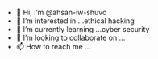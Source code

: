 - 👋 Hi, I’m @ahsan-iw-shuvo
- 👀 I’m interested in ...ethical hacking
- 🌱 I’m currently learning ...cyber security
- 💞️ I’m looking to collaborate on ...
- 📫 How to reach me ...

<!---
ahsan-iw-shuvo/ahsan-iw-shuvo is a ✨ special ✨ repository because its `README.md` (this file) appears on your GitHub profile.
You can click the Preview link to take a look at your changes.
--->
